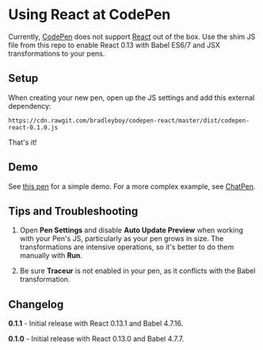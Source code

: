 # Using React at CodePen

Currently, [CodePen](http://codepen.io) does not support [React](http://facebook.github.io/react/) out of the box. Use the shim JS file from this repo to enable React 0.13 with Babel ES6/7 and JSX transformations to your pens.

## Setup

When creating your new pen, open up the JS settings and add this external dependency:

```
https://cdn.rawgit.com/bradleyboy/codepen-react/master/dist/codepen-react-0.1.0.js
```

That's it!

## Demo

See [this pen](http://codepen.io/bradleyboy/pen/OPBpGw) for a simple demo. For a more complex example, see [ChatPen](http://codepen.io/bradleyboy/pen/zxLaoP).

## Tips and Troubleshooting

1. Open **Pen Settings** and disable **Auto Update Preview** when working with your Pen's JS, particularly as your pen grows in size. The transformations are intensive operations, so it's better to do them manually with **Run**.

2. Be sure **Traceur** is not enabled in your pen, as it conflicts with the Babel transformation.

## Changelog

**0.1.1** - Initial release with React 0.13.1 and Babel 4.7.16.

**0.1.0** - Initial release with React 0.13.0 and Babel 4.7.7.
